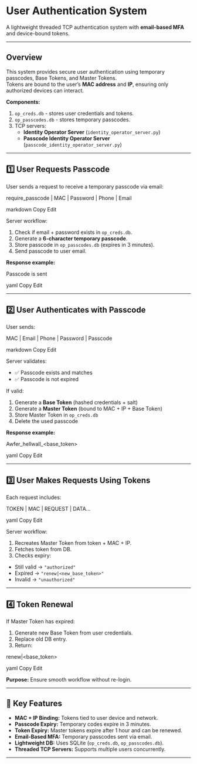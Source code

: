 # User Authentication System

A lightweight threaded TCP authentication system with **email-based MFA** and device-bound tokens.

---

## Overview

This system provides secure user authentication using temporary passcodes, Base Tokens, and Master Tokens.  
Tokens are bound to the user’s **MAC address** and **IP**, ensuring only authorized devices can interact.

**Components:**
1. `op_creds.db` - stores user credentials and tokens.
2. `op_passcodes.db` - stores temporary passcodes.
3. TCP servers:
   - **Identity Operator Server** (`identity_operator_server.py`)
   - **Passcode Identity Operator Server** (`passcode_identity_operator_server.py`)

---

## 1️⃣ User Requests Passcode

User sends a request to receive a temporary passcode via email:

require_passcode | MAC | Password | Phone | Email

markdown
Copy
Edit

Server workflow:

1. Check if email + password exists in `op_creds.db`.
2. Generate a **6-character temporary passcode**.
3. Store passcode in `op_passcodes.db` (expires in 3 minutes).
4. Send passcode to user email.

**Response example:**

Passcode is sent

yaml
Copy
Edit

---

## 2️⃣ User Authenticates with Passcode

User sends:

MAC | Email | Phone | Password | Passcode

markdown
Copy
Edit

Server validates:

- ✅ Passcode exists and matches
- ✅ Passcode is not expired

If valid:

1. Generate a **Base Token** (hashed credentials + salt)  
2. Generate a **Master Token** (bound to MAC + IP + Base Token)  
3. Store Master Token in `op_creds.db`  
4. Delete the used passcode  

**Response example:**

Awfer_hellwall_<base_token>

yaml
Copy
Edit

---

## 3️⃣ User Makes Requests Using Tokens

Each request includes:

TOKEN | MAC | REQUEST | DATA...

yaml
Copy
Edit

Server workflow:

1. Recreates Master Token from token + MAC + IP.
2. Fetches token from DB.
3. Checks expiry:

- Still valid → `"authorized"`
- Expired → `"renew|<new_base_token>"`
- Invalid → `"unauthorized"`

---

## 4️⃣ Token Renewal

If Master Token has expired:

1. Generate new Base Token from user credentials.
2. Replace old DB entry.
3. Return:

renew|<base_token>

yaml
Copy
Edit

**Purpose:** Ensure smooth workflow without re-login.

---

## 🔑 Key Features

- **MAC + IP Binding:** Tokens tied to user device and network.
- **Passcode Expiry:** Temporary codes expire in 3 minutes.
- **Token Expiry:** Master tokens expire after 1 hour and can be renewed.
- **Email-Based MFA:** Temporary passcodes sent via email.
- **Lightweight DB:** Uses SQLite (`op_creds.db`, `op_passcodes.db`).
- **Threaded TCP Servers:** Supports multiple users concurrently.

---
